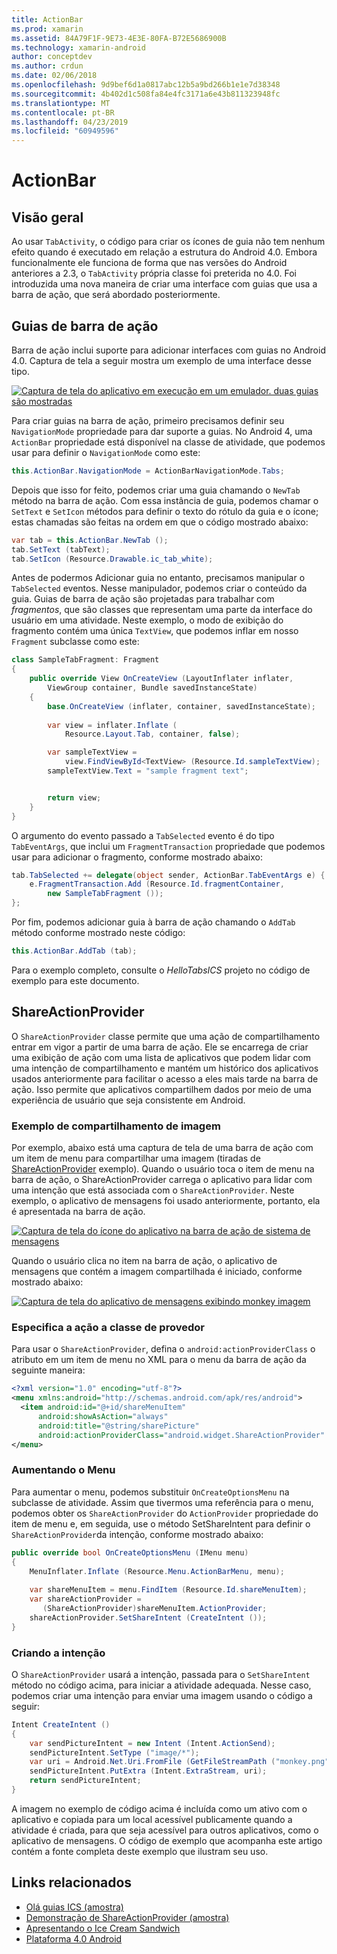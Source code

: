 ```yaml
---
title: ActionBar
ms.prod: xamarin
ms.assetid: 84A79F1F-9E73-4E3E-80FA-B72E5686900B
ms.technology: xamarin-android
author: conceptdev
ms.author: crdun
ms.date: 02/06/2018
ms.openlocfilehash: 9d9bef6d1a0817abc12b5a9bd266b1e1e7d38348
ms.sourcegitcommit: 4b402d1c508fa84e4fc3171a6e43b811323948fc
ms.translationtype: MT
ms.contentlocale: pt-BR
ms.lasthandoff: 04/23/2019
ms.locfileid: "60949596"
---
```

# <a name="actionbar"></a>ActionBar


## <a name="overview"></a>Visão geral

Ao usar `TabActivity`, o código para criar os ícones de guia não tem nenhum efeito quando é executado em relação a estrutura do Android 4.0. Embora funcionalmente ele funciona de forma que nas versões do Android anteriores a 2.3, o `TabActivity` própria classe foi preterida no 4.0. Foi introduzida uma nova maneira de criar uma interface com guias que usa a barra de ação, que será abordado posteriormente.


## <a name="action-bar-tabs"></a>Guias de barra de ação

Barra de ação inclui suporte para adicionar interfaces com guias no Android 4.0.
Captura de tela a seguir mostra um exemplo de uma interface desse tipo.

[![Captura de tela do aplicativo em execução em um emulador. duas guias são mostradas](action-bar-images/25-actionbartabs.png)](action-bar-images/25-actionbartabs.png#lightbox)

Para criar guias na barra de ação, primeiro precisamos definir seu `NavigationMode` propriedade para dar suporte a guias. No Android 4, uma `ActionBar` propriedade está disponível na classe de atividade, que podemos usar para definir o `NavigationMode` como este:

```csharp
this.ActionBar.NavigationMode = ActionBarNavigationMode.Tabs;
```

Depois que isso for feito, podemos criar uma guia chamando o `NewTab` método na barra de ação. Com essa instância de guia, podemos chamar o `SetText` e `SetIcon` métodos para definir o texto do rótulo da guia e o ícone; estas chamadas são feitas na ordem em que o código mostrado abaixo:

```csharp
var tab = this.ActionBar.NewTab ();
tab.SetText (tabText);
tab.SetIcon (Resource.Drawable.ic_tab_white);
```

Antes de podermos Adicionar guia no entanto, precisamos manipular o `TabSelected` eventos. Nesse manipulador, podemos criar o conteúdo da guia. Guias de barra de ação são projetadas para trabalhar com *fragmentos*, que são classes que representam uma parte da interface do usuário em uma atividade. Neste exemplo, o modo de exibição do fragmento contém uma única `TextView`, que podemos inflar em nosso `Fragment` subclasse como este:

```csharp
class SampleTabFragment: Fragment
{           
    public override View OnCreateView (LayoutInflater inflater,
        ViewGroup container, Bundle savedInstanceState)
    {
        base.OnCreateView (inflater, container, savedInstanceState);
       
        var view = inflater.Inflate (
            Resource.Layout.Tab, container, false);

        var sampleTextView =
            view.FindViewById<TextView> (Resource.Id.sampleTextView);            
        sampleTextView.Text = "sample fragment text";


        return view;
    }
}
```

O argumento do evento passado a `TabSelected` evento é do tipo `TabEventArgs`, que inclui um `FragmentTransaction` propriedade que podemos usar para adicionar o fragmento, conforme mostrado abaixo:

```csharp
tab.TabSelected += delegate(object sender, ActionBar.TabEventArgs e) {             
    e.FragmentTransaction.Add (Resource.Id.fragmentContainer,
        new SampleTabFragment ());
};
```

Por fim, podemos adicionar guia à barra de ação chamando o `AddTab` método conforme mostrado neste código:

```csharp
this.ActionBar.AddTab (tab);
```

Para o exemplo completo, consulte o *HelloTabsICS* projeto no código de exemplo para este documento.


## <a name="shareactionprovider"></a>ShareActionProvider

O `ShareActionProvider` classe permite que uma ação de compartilhamento entrar em vigor a partir de uma barra de ação. Ele se encarrega de criar uma exibição de ação com uma lista de aplicativos que podem lidar com uma intenção de compartilhamento e mantém um histórico dos aplicativos usados anteriormente para facilitar o acesso a eles mais tarde na barra de ação. Isso permite que aplicativos compartilhem dados por meio de uma experiência de usuário que seja consistente em Android.


### <a name="image-sharing-example"></a>Exemplo de compartilhamento de imagem

Por exemplo, abaixo está uma captura de tela de uma barra de ação com um item de menu para compartilhar uma imagem (tiradas de [ShareActionProvider](https://developer.xamarin.com/samples/monodroid/ShareActionProviderDemo/) exemplo). Quando o usuário toca o item de menu na barra de ação, o ShareActionProvider carrega o aplicativo para lidar com uma intenção que está associada com o `ShareActionProvider`. Neste exemplo, o aplicativo de mensagens foi usado anteriormente, portanto, ela é apresentada na barra de ação.

[![Captura de tela do ícone do aplicativo na barra de ação de sistema de mensagens](action-bar-images/09-shareactionprovider.png)](action-bar-images/09-shareactionprovider.png#lightbox)


Quando o usuário clica no item na barra de ação, o aplicativo de mensagens que contém a imagem compartilhada é iniciado, conforme mostrado abaixo:

[![Captura de tela do aplicativo de mensagens exibindo monkey imagem](action-bar-images/10-messagewithimage.png)](action-bar-images/10-messagewithimage.png#lightbox)


### <a name="specifying-the-action-provider-class"></a>Especifica a ação a classe de provedor

Para usar o `ShareActionProvider`, defina o `android:actionProviderClass` o atributo em um item de menu no XML para o menu da barra de ação da seguinte maneira:

```xml
<?xml version="1.0" encoding="utf-8"?>
<menu xmlns:android="http://schemas.android.com/apk/res/android">
  <item android:id="@+id/shareMenuItem"
      android:showAsAction="always"
      android:title="@string/sharePicture"
      android:actionProviderClass="android.widget.ShareActionProvider" />
</menu>
```


### <a name="inflating-the-menu"></a>Aumentando o Menu

Para aumentar o menu, podemos substituir `OnCreateOptionsMenu` na subclasse de atividade. Assim que tivermos uma referência para o menu, podemos obter os `ShareActionProvider` do `ActionProvider` propriedade do item de menu e, em seguida, use o método SetShareIntent para definir o `ShareActionProvider`da intenção, conforme mostrado abaixo:

```csharp
public override bool OnCreateOptionsMenu (IMenu menu)
{
    MenuInflater.Inflate (Resource.Menu.ActionBarMenu, menu);       
           
    var shareMenuItem = menu.FindItem (Resource.Id.shareMenuItem);           
    var shareActionProvider =
       (ShareActionProvider)shareMenuItem.ActionProvider;
    shareActionProvider.SetShareIntent (CreateIntent ());
}
```


### <a name="creating-the-intent"></a>Criando a intenção

O `ShareActionProvider` usará a intenção, passada para o `SetShareIntent` método no código acima, para iniciar a atividade adequada. Nesse caso, podemos criar uma intenção para enviar uma imagem usando o código a seguir:

```csharp
Intent CreateIntent ()
{  
    var sendPictureIntent = new Intent (Intent.ActionSend);
    sendPictureIntent.SetType ("image/*");
    var uri = Android.Net.Uri.FromFile (GetFileStreamPath ("monkey.png"));          
    sendPictureIntent.PutExtra (Intent.ExtraStream, uri);
    return sendPictureIntent;
}
```

A imagem no exemplo de código acima é incluída como um ativo com o aplicativo e copiada para um local acessível publicamente quando a atividade é criada, para que seja acessível para outros aplicativos, como o aplicativo de mensagens. O código de exemplo que acompanha este artigo contém a fonte completa deste exemplo que ilustram seu uso.



## <a name="related-links"></a>Links relacionados

- [Olá guias ICS (amostra)](https://developer.xamarin.com/samples/HelloTabsICS/)
- [Demonstração de ShareActionProvider (amostra)](https://developer.xamarin.com/samples/monodroid/ShareActionProviderDemo/)
- [Apresentando o Ice Cream Sandwich](http://www.android.com/about/ice-cream-sandwich/)
- [Plataforma 4.0 Android](https://developer.android.com/sdk/android-4.0.html)
